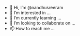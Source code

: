 - 👋 Hi, I’m @nandhusreeram
- 👀 I’m interested in ...
- 🌱 I’m currently learning ...
- 💞️ I’m looking to collaborate on ...
- 📫 How to reach me ...

<!---
nandhusreeram/nandhusreeram is a ✨ special ✨ repository because its `README.md` (this file) appears on your GitHub profile.
You can click the Preview link to take a look at your changes.
--->
